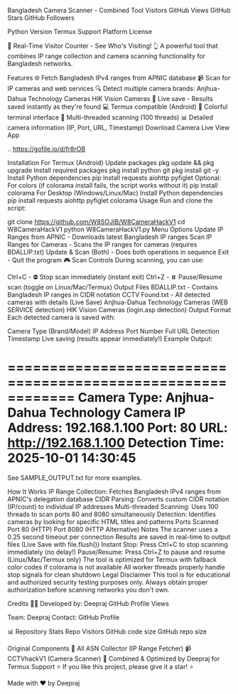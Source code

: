 Bangladesh Camera Scanner - Combined Tool
Visitors GitHub Views GitHub Stars GitHub Followers

Python Version Termux Support Platform License

🎯 Real-Time Visitor Counter - See Who's Visiting! 👆
A powerful tool that combines IP range collection and camera scanning functionality for Bangladesh networks.

Features
🌐 Fetch Bangladesh IPv4 ranges from APNIC database
📹 Scan for IP cameras and web services
🔍 Detect multiple camera brands:
Anjhua-Dahua Technology Cameras
HIK Vision Cameras
💾 Live save - Results saved instantly as they're found
💻 Termux compatible (Android)
🎨 Colorful terminal interface
🚀 Multi-threaded scanning (100 threads)
📊 Detailed camera information (IP, Port, URL, Timestamp)
Download Camera Live View App

.. https://gofile.io/d/fr8rOB

Installation
For Termux (Android)
Update packages
pkg update && pkg upgrade
Install required packages
pkg install python git
pkg install git -y
Install Python dependencies
pip install requests aiohttp pyfiglet
Optional: For colors (if colorama install fails, the script works without it)
pip install colorama
For Desktop (Windows/Linux/Mac)
Install Python dependencies
pip install requests aiohttp pyfiglet colorama
Usage
Run and clone the script:

git clone https://github.com/W8SOJIB/W8CameraHackV1
cd W8CameraHackV1
python W8CameraHackV1.py
Menu Options
Update IP Ranges from APNIC - Downloads latest Bangladesh IP ranges
Scan IP Ranges for Cameras - Scans the IP ranges for cameras (requires BDALLIP.txt)
Update & Scan (Both) - Does both operations in sequence
Exit - Quit the program
🎮 Scan Controls
During scanning, you can use:

Ctrl+C - ⛔ Stop scan immediately (instant exit)
Ctrl+Z - ⏸️ Pause/Resume scan (toggle on Linux/Mac/Termux)
Output Files
BDALLIP.txt - Contains Bangladesh IP ranges in CIDR notation
CCTV Found.txt - All detected cameras with details (Live Save)
Anjhua-Dahua Technology Cameras (WEB SERVICE detection)
HIK Vision Cameras (login.asp detection)
Output Format
Each detected camera is saved with:

Camera Type (Brand/Model)
IP Address
Port Number
Full URL
Detection Timestamp
Live saving (results appear immediately!)
Example Output:

============================================================
Camera Type: Anjhua-Dahua Technology Camera
IP Address: 192.168.1.100
Port: 80
URL: http://192.168.1.100
Detection Time: 2025-10-01 14:30:45
============================================================
See SAMPLE_OUTPUT.txt for more examples.

How It Works
IP Range Collection: Fetches Bangladesh IPv4 ranges from APNIC's delegation database
CIDR Parsing: Converts custom CIDR notation (IP/count) to individual IP addresses
Multi-threaded Scanning: Uses 100 threads to scan ports 80 and 8080 simultaneously
Detection: Identifies cameras by looking for specific HTML titles and patterns
Ports Scanned
Port 80 (HTTP)
Port 8080 (HTTP Alternative)
Notes
The scanner uses a 0.25 second timeout per connection
Results are saved in real-time to output files (Live Save with file.flush())
Instant Stop: Press Ctrl+C to stop scanning immediately (no delay!)
Pause/Resume: Press Ctrl+Z to pause and resume (Linux/Mac/Termux only)
The tool is optimized for Termux with fallback color codes if colorama is not available
All worker threads properly handle stop signals for clean shutdown
Legal Disclaimer
This tool is for educational and authorized security testing purposes only. Always obtain proper authorization before scanning networks you don't own.

Credits
👨‍💻 Developed by: Deepraj
GitHub Profile Views

Team: Deepraj
Contact: GitHub Profile

📊 Repository Stats
Repo Visitors GitHub code size GitHub repo size

Original Components
📡 All ASN Collector (IP Range Fetcher)
📹 CCTVhackV1  (Camera Scanner)
🔧 Combined & Optimized by Deepraj for Termux Support
⭐ If you like this project, please give it a star! ⭐

Made with ❤️ by Deepraj

